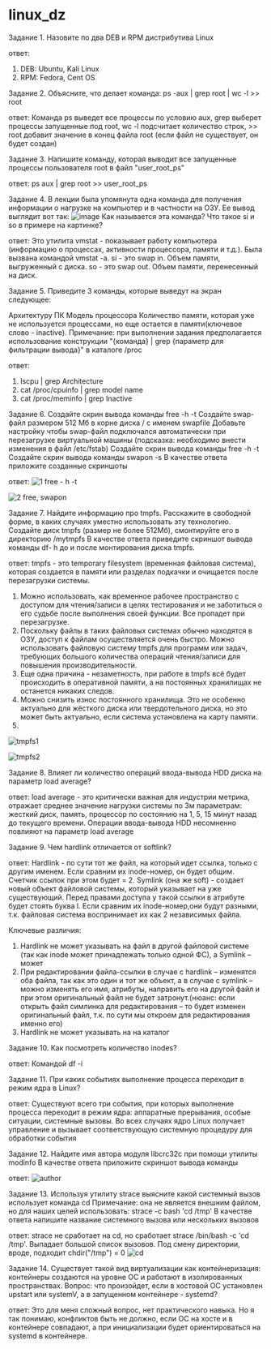 # linux_dz
Задание 1.
Назовите по два DEB и RPM дистрибутива Linux

ответ:
1. DEB: Ubuntu, Kali Linux
2. RPM: Fedora, Cent OS

Задание 2.
Объясните, что делает команда:
ps -aux | grep root | wc -l >> root

ответ:
Команда ps выведет все процессы по условию aux, grep выберет процессы запущенные под root, wc -l подсчитает количество строк, >> root добавит значение в конец файла root (если файл не существует, он будет создан)

Задание 3.
Напишите команду, которая выводит все запущенные процессы пользователя root в файл "user_root_ps"

ответ:
ps aux | grep root >> user_root_ps

Задание 4.
В лекции была упомянута одна команда для получения информации о нагрузке на компьютер и в частности на ОЗУ.
Ее вывод выглядит вот так:
![image](https://user-images.githubusercontent.com/101703961/168033761-aa5f5e85-cea7-4a57-b652-666d893cb724.png)
Как называется эта команда? Что такое si и so в примере на картинке?

ответ:
Это утилита vmstat - показывает работу компьютера (информацию о процессах, активности процессора, памяти и т.д.). Была вызвана командой vmstat -a. 
si - это swap in. Объем памяти, выгруженный с диска.
so - это swap out. Объем памяти, перенесенный на диск.

Задание 5.
Приведите 3 команды, которые выведут на экран следующее:

Архитектуру ПК
Модель процессора
Количество памяти, которая уже не используется процессами, но еще остается в памяти(ключевое слово - inactive).
Примечание: при выполнении задания предполагается использование конструкции "{команда} | grep {параметр для фильтрации вывода}" в каталоге /proc

ответ:
1. lscpu | grep Architecture
2. cat /proc/cpuinfo | grep model name
3. cat /proc/meminfo | grep Inactive

Задание 6.
Создайте скрин вывода команды free -h -t
Создайте swap-файл размером 512 Мб в корне диска / с именем swapfile
Добавьте настройку чтобы swap-файл подключался автоматически при перезагрузке виртуальной машины (подсказка: необходимо внести изменения в файл /etc/fstab)
Создайте скрин вывода команды free -h -t
Создайте скрин вывода команды swapon -s
В качестве ответа приложите созданные скриншоты

ответ:
![1 free - h -t](https://user-images.githubusercontent.com/101703961/168136345-1ce1a3e0-be12-4a26-9a95-6e342ea2daef.jpg)

![2 free, swapon](https://user-images.githubusercontent.com/101703961/168136370-a81d9e9d-20cf-4ba1-9efb-7d7ebbbcff49.jpg)

Задание 7.
Найдите информацию про tmpfs.
Расскажите в свободной форме, в каких случаях уместно использовать эту технологию.
Создайте диск tmpfs (размер не более 512Мб), смонтируйте его в директорию /mytmpfs
В качестве ответа приведите скриншот вывода команды df- h до и после монтирования диска tmpfs.

ответ:
tmpfs - это temporary filesystem (временная файловая система), которая создается в памяти или разделах подкачки и очищается после перезагрузки системы.
1. Можно использовать, как временное рабочее пространство с доступом для чтения/записи в целях тестирования и не заботиться о его судьбе после выполнения своей функции. Все пропадет при перезагрузке.
2. Поскольку файлы в таких файловых системах обычно находятся в ОЗУ, доступ к файлам осуществляется очень быстро.
Можно использовать файловую систему tmpfs для программ или задач, требующих большого количества операций чтения/записи для повышения производительности.
3. Еще одна причина - незаметность, при работе в tmpfs всё будет происходить в оперативной памяти, а на постоянных хранилищах не останется никаких следов.
4. Можно снизить износ постоянного хранилища. Это не особенно актуально для жёсткого диска или твердотельного диска, но это может быть актуально, если система установлена на карту памяти.
5. 
![tmpfs1](https://user-images.githubusercontent.com/101703961/168139964-8a722179-d267-41ab-b301-027bad80c62c.jpg)

![tmpfs2](https://user-images.githubusercontent.com/101703961/168139985-03f4955c-e6d2-4c2d-949c-c5f1a49e5264.jpg)

Задание 8.
Влияет ли количество операций ввода-вывода HDD диска на параметр load average?

ответ:
load average - это критически важная для индустрии метрика, отражает среднее значение нагрузки системы по 3м параметрам: жесткий диск, память, процессор по состоянию на 1, 5, 15 минут назад до текущего времени.
Операции ввода-вывода HDD несомненно повлияют на параметр load average

Задание 9.
Чем hardlink отличается от softlink?

ответ:
Hardlink - по сути тот же файл, на который идет ссылка, только с другим именем. Если сравним их inode-номер, он будет общим. Счетчик ссылок при этом будет = 2.
Symlink (она же soft) - создает новый объект файловой системы, который указывает на уже существующий. Перед правами доступа у такой ссылки в атрибуте будет стоять буква l. Если сравним их inode-номер,они будут разными, т.к. файловая система воспринимает их как 2 независимых файла.

Ключевые различия:
1. Hardlink не может указывать на файл в другой файловой системе (так как inode может принадлежать только одной ФС), а Symlink – может
2. При редактировании файла-ссылки в случае с hardlink – изменятся оба файла, так как это один и тот же объект, а в случае с symlink – можно изменять его имя, атрибуты, направить его на другой файл и при этом оригинальный файл не будет затронут.(нюанс: если открыть файл симлинка для редактирования – то будет изменен оригинальный файл, т.к. по сути мы откроем для редактирования именно его)
3. Hardlink  не может указывать на на каталог

Задание 10.
Как посмотреть количество inodes?

ответ: 
Командой df -i

Задание 11.
При каких событиях выполнение процесса переходит в режим ядра в Linux?

ответ: 
Существуют всего три события, при которых выполнение процесса переходит в режим ядра: аппаратные прерывания, особые ситуации, системные вызовы. Во всех случаях ядро Linux получает управление и вызывает соответствующую системную процедуру для обработки события

Задание 12.
Найдите имя автора модуля libcrc32c при помощи утилиты modinfo
В качестве ответа приложите скриншот вывода команды

ответ:
![author](https://user-images.githubusercontent.com/101703961/168125737-0187ef73-eecc-44ea-8bf7-5d1448ff0833.jpg)

Задание 13.
Используя утилиту strace выясните какой системный вызов использует команда cd
Примечание: она не является внешним файлом, но для наших целей использовать: strace -c bash 'cd /tmp'
В качестве ответа напишите название системного вызова или нескольких вызовов

ответ:
strace не сработает на cd, но сработает strace /bin/bash -c 'cd /tmp'.
Выпадает большой список вызовов.
Под смену директории, вроде, подходит chdir("/tmp") = 0
![cd](https://user-images.githubusercontent.com/101703961/168141451-f2b32682-190b-4556-b9d0-c81a70b3b631.jpg)

Задание 14.
Существует такой вид виртуализации как контейнеризация: контейнеры создаются на уровне ОС и работают в изолированных пространствах.
Вопрос: что произойдет, если в хостовой ОС установлен upstart или systemV, а в запущенном контейнере - systemd?

ответ:
Это для меня сложный вопрос, нет практического навыка. Но я так понимаю, конфликтов быть не должно, если ОС на хосте и в контейнере совпадают, а при инициализации будет ориентироваться на systemd в контейнере.
